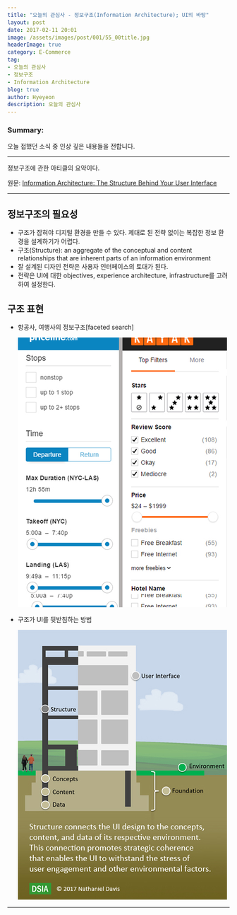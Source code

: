 ```yaml
---
title: "오늘의 관심사 - 정보구조(Information Architecture); UI의 바탕"
layout: post
date: 2017-02-11 20:01
image: /assets/images/post/001/55_00title.jpg
headerImage: true
category: E-Commerce
tag:
- 오늘의 관심사
- 정보구조
- Information Architecture
blog: true
author: Hyeyeon
description: 오늘의 관심사
---
```


### Summary:

오늘 접했던 소식 중 인상 깊은 내용들을 전합니다.

---

정보구조에 관한 아티클의 요약이다.

원문: [Information Architecture: The Structure Behind Your User Interface](http://www.uxmatters.com/mt/archives/2017/02/information-architecture-the-structure-behind-your-user-interface.php)

---

## 정보구조의 필요성

* 구조가 잡혀야 디지털 환경을 만들 수 있다. 제대로 된 전략 없이는 복잡한 정보 환경을 설계하기가 어렵다.
* 구조(Structure): an aggregate of the conceptual and content relationships that are inherent parts of an information environment
* 잘 설계된 디자인 전략은 사용자 인터페이스의 토대가 된다.
* 전략은 UI에 대한 objectives, experience architecture, infrastructure를 고려하여 설정한다.

## 구조 표현

* 항공사, 여행사의 정보구조[faceted search]

  ![pic1](/assets/images/post/001/55_01.jpg)

* 구조가 UI를 뒷받침하는 방법

  ![pic2](/assets/images/post/001/55_02.jpg)

---
